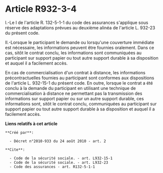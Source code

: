 # Article R932-3-4

I.-Le I de l'article R. 132-5-1-1 du code des assurances s'applique sous réserve des adaptations prévues au deuxième alinéa
de l'article L. 932-23 du présent code. 

II.-Lorsque le participant le demande ou lorsqu'une couverture immédiate est nécessaire, les informations peuvent être
fournies oralement. Dans ce cas, sitôt le contrat conclu, les informations sont communiquées au participant sur support
papier ou tout autre support durable à sa disposition et auquel il a facilement accès. 

En cas de commercialisation d'un contrat à distance, les informations précontractuelles fournies au participant sont
conformes aux dispositions de l'article L. 932-15-1 du présent code. En outre, lorsque le contrat a été conclu à la demande
du participant en utilisant une technique de commercialisation à distance ne permettant pas la transmission des informations
sur support papier ou sur un autre support durable, ces informations sont, sitôt le contrat conclu, communiquées au
participant sur support papier ou tout autre support durable à sa disposition et auquel il a facilement accès.

**Liens relatifs à cet article**

	**Créé par**:

	  - Décret n°2010-933 du 24 août 2010 - art. 2

	**Cite**:

	  - Code de la sécurité sociale. - art. L932-15-1
	  - Code de la sécurité sociale. - art. L932-23
	  - Code des assurances - art. R132-5-1-1
